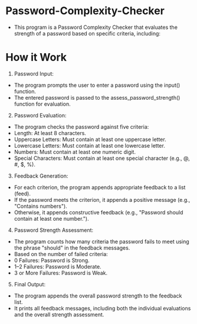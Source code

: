 # Password-Complexity-Checker
- This program is a Password Complexity Checker that evaluates the strength of a password based on specific criteria, including:

# How it Work
1) Password Input:
- The program prompts the user to enter a password using the input() function.
- The entered password is passed to the assess_password_strength() function for evaluation.

2) Password Evaluation:
- The program checks the password against five criteria:
- Length: At least 8 characters.
- Uppercase Letters: Must contain at least one uppercase letter.
- Lowercase Letters: Must contain at least one lowercase letter.
- Numbers: Must contain at least one numeric digit.
- Special Characters: Must contain at least one special character (e.g., @, #, $, %).

3) Feedback Generation:
- For each criterion, the program appends appropriate feedback to a list (feed).
- If the password meets the criterion, it appends a positive message (e.g., "Contains numbers").
- Otherwise, it appends constructive feedback (e.g., "Password should contain at least one number.").

4) Password Strength Assessment:
- The program counts how many criteria the password fails to meet using the phrase "should" in the feedback messages.
- Based on the number of failed criteria:
- 0 Failures: Password is Strong.
- 1–2 Failures: Password is Moderate.
- 3 or More Failures: Password is Weak.

5) Final Output:
- The program appends the overall password strength to the feedback list.
- It prints all feedback messages, including both the individual evaluations and the overall strength assessment.
  
